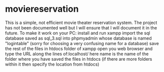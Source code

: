 # moviereservation
This is a simple, not efficient movie theater reservation system.
The project has not been documented well but I will ensure that I will document it in the future.
To make it work on your PC:
install and run xampp
import the sql database saved as sql_3.sql into phpmyadmin whose database is named "logintable" (sorry for choosing a very confusing name for a database)
save the rest of the files in htdocs folder of xampp
open you web browser and type the URL along the lines of:localhost/<name>
here name is the name of the folder where you have saved the files in htdocs (if there are more folders within it then specify the location from htdocs)

